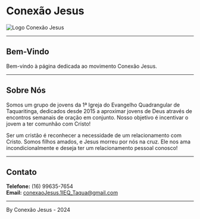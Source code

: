 # Conexão Jesus

![Logo Conexão Jesus](/IMG/logo.jpgo)

---
## Bem-Vindo

Bem-vindo à página dedicada ao movimento Conexão Jesus.

---

## Sobre Nós

Somos um grupo de jovens da 1ª Igreja do Evangelho Quadrangular de Taquaritinga, dedicados desde 2015 a aproximar jovens de Deus através de encontros semanais de oração em conjunto. Nosso objetivo é incentivar o jovem a ter comunhão com Cristo!

Ser um cristão é reconhecer a necessidade de um relacionamento com Cristo. Somos filhos amados, e Jesus morreu por nós na cruz. Ele nos ama incondicionalmente e deseja ter um relacionamento pessoal conosco!

---

## Contato

**Telefone:** (16) 99635-7654  
**Email:** conexaoJesus.1IEQ_Taqua@gmail.com

---

By Conexão Jesus - 2024
